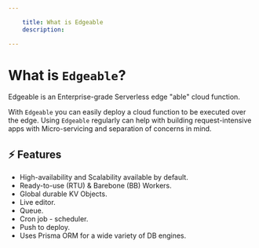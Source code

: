 ```yaml
---

    title: What is Edgeable
    description: 

---
```


# What is `Edgeable`?

Edgeable is an Enterprise-grade Serverless edge "able" cloud function.

With `Edgeable` you can easily deploy a cloud function to be executed over the edge.
Using `Edgeable` regularly can help with building request-intensive apps with Micro-servicing and separation of concerns in mind.

## ⚡️ Features

- High-availability and Scalability available by default.
- Ready-to-use (RTU) & Barebone (BB) Workers.
- Global durable KV Objects.
- Live editor.
- Queue.
- Cron job - scheduler.
- Push to deploy.
- Uses Prisma ORM for a wide variety of DB engines.